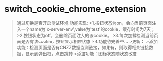 # switch_cookie_chrome_extension
>通过切换是否开启测试环境
>功能实现: 
		  >1.按钮状态为on，会向当前页面注入一个name为'x-server-env',value为'test'的cookie，缓存时间为7天；
		  >2.按钮状态为off，会删除页面注入的该cookie。
		  >3.每次加载检测当前页面是否有该cookie，按钮显示相应状态
		  >4.功能待完善中...
		  >更新：
		  >添加功能：检测页面是否有CNZZ数据监测链接，如果有，则取得相关链接数据，显示到弹出框，点击跳转
		  >添加功能：图标状态随状态改变



